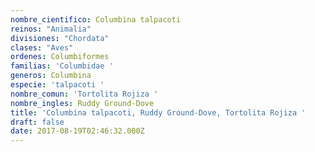 ```yaml
---
nombre_cientifico: Columbina talpacoti
reinos: "Animalia"
divisiones: "Chordata"
clases: "Aves"
ordenes: Columbiformes
familias: 'Columbidae '
generos: Columbina
especie: 'talpacoti '
nombre_comun: 'Tortolita Rojiza '
nombre_ingles: Ruddy Ground-Dove
title: 'Columbina talpacoti, Ruddy Ground-Dove, Tortolita Rojiza '
draft: false
date: 2017-08-19T02:46:32.000Z
---
```


